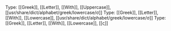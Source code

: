 Type: [[Greek]], [[Letter]], [[With]], [[Uppercase]], [[usr/share/dict/alphabet/greek/lowercase/σ]]
Type: [[Greek]], [[Letter]], [[With]], [[Lowercase]], [[usr/share/dict/alphabet/greek/lowercase/σ]]
Type: [[Greek]], [[Letter]], [[With]], [[Lowercase]], [[ς]]
